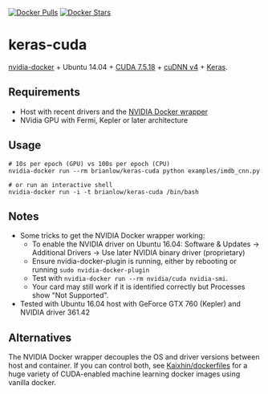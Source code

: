 [![Docker Pulls](https://img.shields.io/docker/pulls/brianlow/keras-cuda.svg?style=flat-square)](https://hub.docker.com/r/brianlow/keras-cuda/)
[![Docker Stars](https://img.shields.io/docker/stars/brianlow/keras-cuda.svg?style=flat-square)](https://hub.docker.com/r/brianlow/keras-cuda/)

keras-cuda
==========

[nvidia-docker](https://github.com/NVIDIA/nvidia-docker) + Ubuntu 14.04 + [CUDA 7.5.18](http://www.nvidia.com/object/cuda_home_new.html) + [cuDNN v4](https://developer.nvidia.com/cuDNN) + [Keras](http://keras.io/).

Requirements
------------

- Host with recent drivers and the [NVIDIA Docker wrapper](https://github.com/NVIDIA/nvidia-docker)
- NVidia GPU with Fermi, Kepler or later architecture

Usage
-----

``` shell
# 10s per epoch (GPU) vs 100s per epoch (CPU)
nvidia-docker run --rm brianlow/keras-cuda python examples/imdb_cnn.py

# or run an interactive shell
nvidia-docker run -i -t brianlow/keras-cuda /bin/bash
```

Notes
-----

- Some tricks to get the NVIDIA Docker wrapper working:
  - To enable the NVIDIA driver on Ubuntu 16.04: Software & Updates -> Additional Drivers -> Use later NVIDIA binary driver (proprietary)
  - Ensure nvidia-docker-plugin is running, either by rebooting or running `sudo nvidia-docker-plugin`
  - Test with `nvidia-docker run --rm nvidia/cuda nvidia-smi`.
  - Your card may still work if it is identified correctly but Processes show "Not Supported".
- Tested with Ubuntu 16.04 host with GeForce GTX 760 (Kepler) and NVIDIA driver 361.42

Alternatives
------------
The NVIDIA Docker wrapper decouples the OS and driver versions between host and container. If you can control both, see
[Kaixhin/dockerfiles](https://github.com/Kaixhin/dockerfiles) for a huge variety of CUDA-enabled machine learning docker images using vanilla docker.
